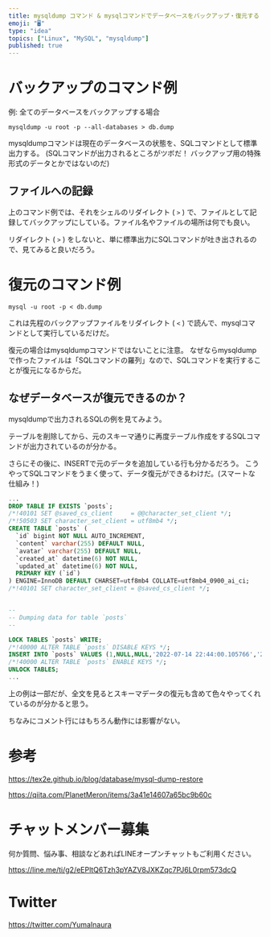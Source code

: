 ```yaml
---
title: mysqldump コマンド & mysqlコマンドでデータベースをバックアップ・復元する ( そもそもmysqldumpとは？ )
emoji: "🖥"
type: "idea"
topics: ["Linux", "MySQL", "mysqldump"]
published: true
---
```


# バックアップのコマンド例

例: 全てのデータベースをバックアップする場合

```
mysqldump -u root -p --all-databases > db.dump
```

mysqldumpコマンドは現在のデータベースの状態を、SQLコマンドとして標準出力する。
(SQLコマンドが出力されるところがツボだ！ バックアップ用の特殊形式のデータとかではないのだ)

## ファイルへの記録

上のコマンド例では、それをシェルのリダイレクト ( `>` ) で、ファイルとして記録してバックアップにしている。ファイル名やファイルの場所は何でも良い。

リダイレクト ( `>` ) をしないと、単に標準出力にSQLコマンドが吐き出されるので、見てみると良いだろう。

# 復元のコマンド例

```
mysql -u root -p < db.dump
```

これは先程のバックアップファイルをリダイレクト ( `<` ) で読んで、mysqlコマンドとして実行しているだけだ。

復元の場合はmysqldumpコマンドではないことに注意。
なぜならmysqldumpで作ったファイルは「SQLコマンドの羅列」なので、SQLコマンドを実行することが復元になるからだ。

## なぜデータベースが復元できるのか？

mysqldumpで出力されるSQLの例を見てみよう。

テーブルを削除してから、元のスキーマ通りに再度テーブル作成をするSQLコマンドが出力されているのが分かる。

さらにその後に、INSERTで元のデータを追加している行も分かるだろう。
こうやってSQLコマンドをうまく使って、データ復元ができるわけだ。(スマートな仕組み！)

```sql
...
DROP TABLE IF EXISTS `posts`;
/*!40101 SET @saved_cs_client     = @@character_set_client */;
/*!50503 SET character_set_client = utf8mb4 */;
CREATE TABLE `posts` (
  `id` bigint NOT NULL AUTO_INCREMENT,
  `content` varchar(255) DEFAULT NULL,
  `avatar` varchar(255) DEFAULT NULL,
  `created_at` datetime(6) NOT NULL,
  `updated_at` datetime(6) NOT NULL,
  PRIMARY KEY (`id`)
) ENGINE=InnoDB DEFAULT CHARSET=utf8mb4 COLLATE=utf8mb4_0900_ai_ci;
/*!40101 SET character_set_client = @saved_cs_client */;


--
-- Dumping data for table `posts`
--

LOCK TABLES `posts` WRITE;
/*!40000 ALTER TABLE `posts` DISABLE KEYS */;
INSERT INTO `posts` VALUES (1,NULL,NULL,'2022-07-14 22:44:00.105766','2022-07-14 22:44:00.105766'),(2,NULL,NULL,'2022-07-14 22:44:01.466996','2022-07-14 22:44:01.466996'),(3,'AAA',NULL,'2022-07-14 22:44:07.754683','2022-07-14 22:44:07.754683'),(4,'AAA',NULL,'2022-07-14 22:44:08.422140','2022-07-14 22:44:08.422140'),(5,'AAA',NULL,'2022-07-14 22:44:08.854483','2022-07-14 22:44:08.854483');
/*!40000 ALTER TABLE `posts` ENABLE KEYS */;
UNLOCK TABLES;
...
```

上の例は一部だが、全文を見るとスキーマデータの復元も含めて色々やってくれているのが分かると思う。

ちなみにコメント行にはもちろん動作には影響がない。

# 参考

https://tex2e.github.io/blog/database/mysql-dump-restore


https://qiita.com/PlanetMeron/items/3a41e14607a65bc9b60c


<!-- Update From Qiita API -->

# チャットメンバー募集


何か質問、悩み事、相談などあればLINEオープンチャットもご利用ください。

https://line.me/ti/g2/eEPltQ6Tzh3pYAZV8JXKZqc7PJ6L0rpm573dcQ





# Twitter


https://twitter.com/YumaInaura


<!-- Update From Qiita API -->


